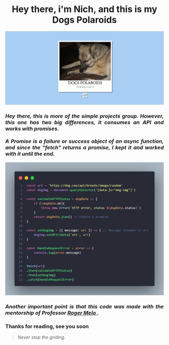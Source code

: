 <h1 align="center"> Hey there, i'm Nich, and this is my Dogs Polaroids</h1>
 
<p align="center">
  <img src="https://github.com/DevLass/dogs-polaroide/blob/main/readmeimg/img-gif.gif" alt="Page Preview">
</p>

<h3 align="justify"> <i>Hey there, this is more of the simple projects group. However, this one has two big differences, it consumes an API and works with promises.
 <br><br> A Promise is a failure or success object of an async function, and since the "fetch" returns a promise, I kept it and worked with it until the end. </i></h3>

<p align="center">
  <img src="https://github.com/DevLass/dogs-polaroide/blob/main/readmeimg/code.png" alt="Code Preview" width="600">
</p>

<h3 align="justify"> <i>Another important point is that this code was made with the mentorship of Professor <a href="https://www.youtube.com/c/RogerMelo"> Roger Melo </a>.</i> </h3>
 
<h3 align="justify">
Thanks for reading, see you soon
</h3>

> *Never stop the griding.*
 
